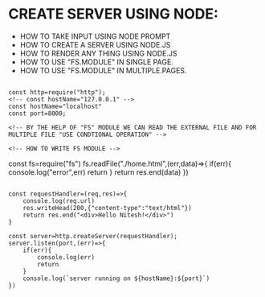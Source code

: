 # CREATE SERVER USING NODE:

- HOW TO TAKE INPUT USING NODE PROMPT
- HOW TO CREATE A SERVER USING NODE.JS
- HOW TO RENDER ANY THING USING NODE.JS
- HOW TO USE "FS.MODULE" IN SINGLE PAGE.
- HOW TO USE "FS.MODULE" IN MULTIPLE.PAGES.

```

const http=require("http");
<!-- const hostName="127.0.0.1" -->
const hostName="localhost"
const port=8000;

<!-- BY THE HELP OF "FS" MODULE WE CAN READ THE EXTERNAL FILE AND FOR MULTIPLE FILE "USE CONDTIONAL OPERATION" -->

<!-- HOW TO WRITE FS MODULE -->
```

const fs=require("fs")
fs.readFile("./home.html",(err,data)=>{
if(err){
console.log("error",err)
return
}
return res.end(data)
})

```

const requestHandler=(req,res)=>{
    console.log(req.url)
    res.writeHead(200,{"content-type":"text/html"})
    return res.end("<div>Hello Nitesh!</div>")
}

const server=http.createServer(requestHandler);
server.listen(port,(err)=>{
    if(err){
        console.log(err)
        return
    }
    console.log(`server running on ${hostName}:${port}`)
})
```
